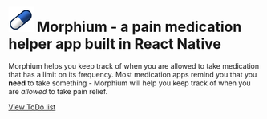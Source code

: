 

# <img src="https://github.com/tomhosking/morphium/raw/master/ic_launcher.png" width="50px" title="Logo" /> Morphium - a pain medication helper app built in React Native

Morphium helps you keep track of when you are allowed to take medication that has a limit on its frequency. Most medication apps remind you that you **need** to take something - Morphium will help you keep track of when you are _allowed_ to take pain relief.



[View ToDo list](./TODO.md)
